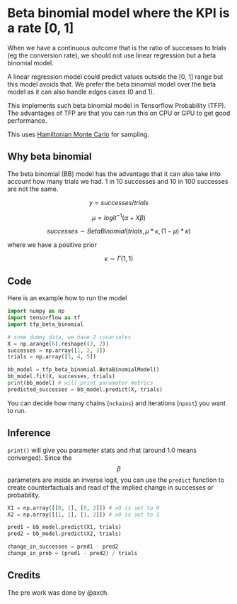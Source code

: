 # Beta binomial model where the KPI is a rate [0, 1]

When we have a continuous outcome that is the ratio of successes to trials
(eg the conversion rate), we should not use linear regression but a beta
binomial model.

A linear regression model could predict values outside the [0, 1] range but
this model avoids that. We prefer the beta binomial model over the beta model
as it can also handle edges cases (0 and 1).

This implements such beta binomial model in Tensorflow Probability (TFP). The
advantages of TFP are that you can run this on CPU or GPU to get good
performance.

This uses
[Hamiltonian Monte Carlo](https://en.wikipedia.org/wiki/Hamiltonian_Monte_Carlo)
for sampling.

## Why beta binomial

The beta binomial (BB) model has the advantage that it can also take into
account how many trials we had. 1 in 10 successes and 10 in 100 successes are
not the same.

$$y = successes / trials$$

$$\mu = logit^{-1}(\alpha + X \beta)$$

$$successes \sim BetaBinomial(trials, \mu * \kappa, (1 - \mu) * \kappa)$$

where we have a positive prior

$$\kappa \sim \Gamma(1, 1)$$

## Code

Here is an example how to run the model

```python
import numpy as np
import tensorflow as tf
import tfp_beta_binomial

# some dummy data, we have 2 covariates
X = np.arange(6).reshape((3, 2))
successes = np.array([1, 2, 3])
trials = np.array([3, 4, 5])

bb_model = tfp_beta_binomial.BetaBinomialModel()
bb_model.fit(X, successes, trials)
print(bb_model) # will print parameter metrics
predicted_successes = bb_model.predict(X, trials)
```

You can decide how many chains (`nchains`) and iterations (`npost`) you want
to run.

## Inference

`print()` will give you parameter stats and rhat (around 1.0 means converged).
Since the $$\beta$$ parameters are inside an inverse logit, you can use the
`predict` function to create counterfactuals and read of the implied
change in successes or probability.

```python
X1 = np.array([[0, 1], [0, 2]]) # x0 is set to 0
X2 = np.array([[1, 1], [1, 2]]) # x0 is set to 1

pred1 = bb_model.predict(X1, trials)
pred2 = bb_model.predict(X2, trials)

change_in_successes = pred1 - pred2
change_in_prob = (pred1 - pred2) / trials
```

## Credits

The pre work was done by @axch.
